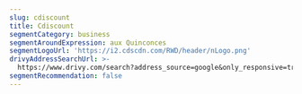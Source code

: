 ```yaml
---
slug: cdiscount
title: Cdiscount
segmentCategory: business
segmentAroundExpression: aux Quinconces
segmentLogoUrl: 'https://i2.cdscdn.com/RWD/header/nLogo.png'
drivyAddressSearchUrl: >-
  https://www.drivy.com/search?address_source=google&only_responsive=true&country_scope=FR&latitude=44.8439848&longitude=-0.573847600000022&page=1&address=Quinconces%2C+Bordeaux%2C+France&city_display_name=Bordeaux
segmentRecommendation: false
---
```


